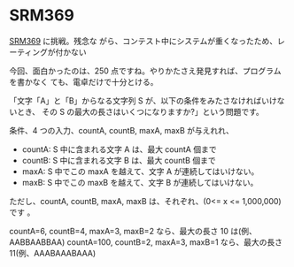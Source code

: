 # SRM369

<!--
date = "2007-10-04"
-->

[SRM369](http://www.topcoder.com/stat?c=round_overview&rd=10936) に挑戦。残念な
がら、コンテスト中にシステムが重くなったため、レーティングが付かない

今回、面白かったのは、250 点ですね。やりかたさえ発見すれば、プログラムを書かなく
ても、電卓だけで十分とける。

「文字「A」と「B」からなる文字列 S が、以下の条件をみたさなければいけないとき、
その S の最大の長さはいくつになりますか?」という問題です。

条件、4 つの入力、countA, countB, maxA, maxB が与えれれ、

- countA: S 中に含まれる文字 A は、最大 countA 個まで
- countB: S 中に含まれる文字 B は、最大 countB 個まで
- maxA: S 中でこの maxA を越えて、文字 A が連続してはいけない。
- maxB: S 中でこの maxB を越えて、文字 B が連続してはいけない。

ただし、countA, countB, maxA, maxB は、それぞれ、(0&lt;= x &lt;= 1,000,000)です
。

countA=6, countB=4, maxA=3, maxB=2 なら、最大の長さ 10 は(例、AABBAABBAA)
countA=100, countB=2, maxA=3, maxB=1 なら、最大の長さ 11(例、AAABAAABAAA)

